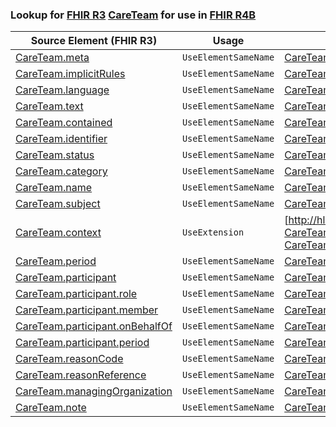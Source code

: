 ### Lookup for [FHIR R3](https://hl7.org/fhir/STU3/) [CareTeam](https://hl7.org/fhir/STU3/CareTeam.html) for use in [FHIR R4B](https://hl7.org/fhir/R4B/)

| Source Element (FHIR R3) | Usage | Target |
| -------------- | ----- | ------ |
| [CareTeam.meta](https://hl7.org/fhir/STU3/CareTeam.html#resource) | `UseElementSameName` | [CareTeam.meta](https://hl7.org/fhir/R4B/CareTeam.html#resource) |
| [CareTeam.implicitRules](https://hl7.org/fhir/STU3/CareTeam.html#resource) | `UseElementSameName` | [CareTeam.implicitRules](https://hl7.org/fhir/R4B/CareTeam.html#resource) |
| [CareTeam.language](https://hl7.org/fhir/STU3/CareTeam.html#resource) | `UseElementSameName` | [CareTeam.language](https://hl7.org/fhir/R4B/CareTeam.html#resource) |
| [CareTeam.text](https://hl7.org/fhir/STU3/CareTeam.html#resource) | `UseElementSameName` | [CareTeam.text](https://hl7.org/fhir/R4B/CareTeam.html#resource) |
| [CareTeam.contained](https://hl7.org/fhir/STU3/CareTeam.html#resource) | `UseElementSameName` | [CareTeam.contained](https://hl7.org/fhir/R4B/CareTeam.html#resource) |
| [CareTeam.identifier](https://hl7.org/fhir/STU3/CareTeam.html#resource) | `UseElementSameName` | [CareTeam.identifier](https://hl7.org/fhir/R4B/CareTeam.html#resource) |
| [CareTeam.status](https://hl7.org/fhir/STU3/CareTeam.html#resource) | `UseElementSameName` | [CareTeam.status](https://hl7.org/fhir/R4B/CareTeam.html#resource) |
| [CareTeam.category](https://hl7.org/fhir/STU3/CareTeam.html#resource) | `UseElementSameName` | [CareTeam.category](https://hl7.org/fhir/R4B/CareTeam.html#resource) |
| [CareTeam.name](https://hl7.org/fhir/STU3/CareTeam.html#resource) | `UseElementSameName` | [CareTeam.name](https://hl7.org/fhir/R4B/CareTeam.html#resource) |
| [CareTeam.subject](https://hl7.org/fhir/STU3/CareTeam.html#resource) | `UseElementSameName` | [CareTeam.subject](https://hl7.org/fhir/R4B/CareTeam.html#resource) |
| [CareTeam.context](https://hl7.org/fhir/STU3/CareTeam.html#resource) | `UseExtension` | [http://hl7.org/fhir/3.0/StructureDefinition/extension-CareTeam.context](StructureDefinition-ext-R3-CareTeam.context.html) |
| [CareTeam.period](https://hl7.org/fhir/STU3/CareTeam.html#resource) | `UseElementSameName` | [CareTeam.period](https://hl7.org/fhir/R4B/CareTeam.html#resource) |
| [CareTeam.participant](https://hl7.org/fhir/STU3/CareTeam.html#resource) | `UseElementSameName` | [CareTeam.participant](https://hl7.org/fhir/R4B/CareTeam.html#resource) |
| [CareTeam.participant.role](https://hl7.org/fhir/STU3/CareTeam.html#resource) | `UseElementSameName` | [CareTeam.participant.role](https://hl7.org/fhir/R4B/CareTeam.html#resource) |
| [CareTeam.participant.member](https://hl7.org/fhir/STU3/CareTeam.html#resource) | `UseElementSameName` | [CareTeam.participant.member](https://hl7.org/fhir/R4B/CareTeam.html#resource) |
| [CareTeam.participant.onBehalfOf](https://hl7.org/fhir/STU3/CareTeam.html#resource) | `UseElementSameName` | [CareTeam.participant.onBehalfOf](https://hl7.org/fhir/R4B/CareTeam.html#resource) |
| [CareTeam.participant.period](https://hl7.org/fhir/STU3/CareTeam.html#resource) | `UseElementSameName` | [CareTeam.participant.period](https://hl7.org/fhir/R4B/CareTeam.html#resource) |
| [CareTeam.reasonCode](https://hl7.org/fhir/STU3/CareTeam.html#resource) | `UseElementSameName` | [CareTeam.reasonCode](https://hl7.org/fhir/R4B/CareTeam.html#resource) |
| [CareTeam.reasonReference](https://hl7.org/fhir/STU3/CareTeam.html#resource) | `UseElementSameName` | [CareTeam.reasonReference](https://hl7.org/fhir/R4B/CareTeam.html#resource) |
| [CareTeam.managingOrganization](https://hl7.org/fhir/STU3/CareTeam.html#resource) | `UseElementSameName` | [CareTeam.managingOrganization](https://hl7.org/fhir/R4B/CareTeam.html#resource) |
| [CareTeam.note](https://hl7.org/fhir/STU3/CareTeam.html#resource) | `UseElementSameName` | [CareTeam.note](https://hl7.org/fhir/R4B/CareTeam.html#resource) |
